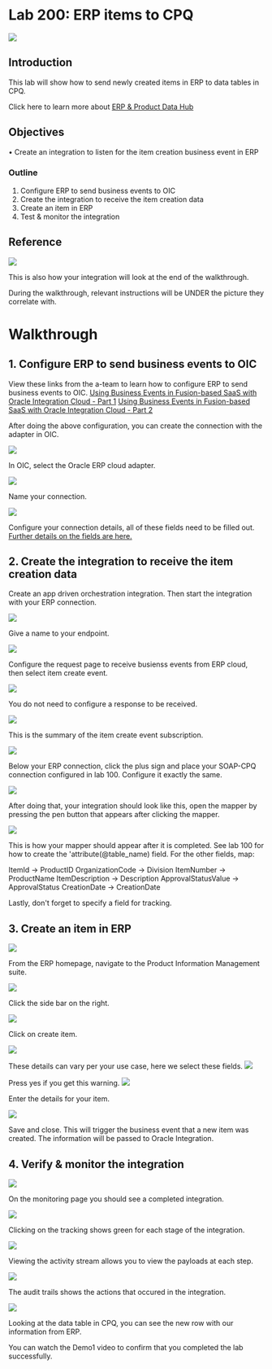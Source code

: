 # Lab 200: ERP items to CPQ

![](screenshots/100/69.png)

## Introduction

This lab will show how to send newly created items in ERP to data tables in CPQ.  

Click here to learn more about [ERP & Product Data Hub](https://www.oracle.com/cloud/item-master/)

## Objectives

•	Create an integration to listen for the item creation business event in ERP

### Outline
1. Configure ERP to send business events to OIC
2. Create the integration to receive the item creation data
3. Create an item in ERP
4. Test & monitor the integration 

## Reference

![](screenshots/200/8.png)

This is also how your integration will look at the end of the walkthrough.

During the walkthrough, relevant instructions will be UNDER the picture they correlate with.

# Walkthrough

## 1.	Configure ERP to send business events to OIC


View these links from the a-team to learn how to configure ERP to send business events to OIC. 
[Using Business Events in Fusion-based SaaS with Oracle Integration Cloud - Part 1](https://blogs.oracle.com/imc/subscribe-to-business-events-in-fusion-based-saas-applications-from-oracle-integration-cloud-oic-part-1-prerequisites)
[Using Business Events in Fusion-based SaaS with Oracle Integration Cloud - Part 2](http://www.ateam-oracle.com/using-business-events-with-integration-cloud-part-2)

After doing the above configuration, you can create the connection with the adapter in OIC. 


![](screenshots/200/1.png)

In OIC, select the Oracle ERP cloud adapter.


![](screenshots/200/2.png)

Name your connection.


![](screenshots/200/3.png)

Configure your connection details, all of these fields need to be filled out. [Further details on the fields are here.](https://docs.oracle.com/en/cloud/paas/integration-cloud-service/icser/creating-connection.html#GUID-1B92F72F-4AA8-4C2B-9E93-8F9760EEE859)



## 2. Create the integration to receive the item creation data 


Create an app driven orchestration integration. Then start the integration with your ERP connection.

![](screenshots/200/4.png)

Give a name to your endpoint. 


![](screenshots/200/5.png)

Configure the request page to receive busienss events from ERP cloud, then select item create event. 


![](screenshots/200/6.png)

You do not need to configure a response to be received. 

![](screenshots/200/7.png)

This is the summary of the item create event subscription.


![](screenshots/200/13.png)

Below your ERP connection, click the plus sign and place your SOAP-CPQ connection configured in lab 100. Configure it exactly the same. 


![](screenshots/200/8.png)

After doing that, your integration should look like this, open the mapper by pressing the pen button that appears after clicking the mapper. 


![](screenshots/200/9.png)

This is how your mapper should appear after it is completed. See lab 100 for how to create the 'attribute(@table_name) field. For the other fields, map: 

ItemId -> ProductID
OrganizationCode -> Division
ItemNumber -> ProductName
ItemDescription -> Description
ApprovalStatusValue -> ApprovalStatus
CreationDate -> CreationDate

Lastly, don't forget to specify a field for tracking. 

## 3. Create an item in ERP 


![](screenshots/200/14.png)

From the ERP homepage, navigate to the Product Information Management suite.

![](screenshots/200/15.png)

Click the side bar on the right. 

![](screenshots/200/16.png)

Click on create item.

![](screenshots/200/17.png)

These details can vary per your use case, here we select these fields. 
![](screenshots/200/18.png)

Press yes if you get this warning. 
![](screenshots/200/19.png)

Enter the details for your item. 

![](screenshots/200/20.png)

Save and close. This will trigger the business event that a new item was created. The information will be passed to Oracle Integration. 

## 4. Verify & monitor the integration

![](screenshots/200/21.png)

On the monitoring page you should see a completed integration. 

![](screenshots/200/22.png)

Clicking on the tracking shows green for each stage of the integration. 

![](screenshots/200/23.png)

Viewing the activity stream allows you to view the payloads at each step. 

![](screenshots/200/24.png)

The audit trails shows the actions that occured in the integration.

![](screenshots/200/25.png)

Looking at the data table in CPQ, you can see the new row with our information from ERP. 

You can watch the Demo1 video to confirm that you completed the lab successfully. 
